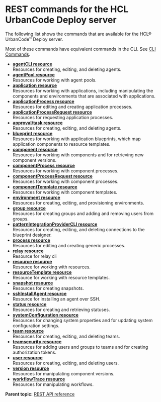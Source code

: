 # REST commands for the HCL UrbanCode Deploy server

The following list shows the commands that are available for the HCL® UrbanCode™ Deploy server.

Most of these commands have equivalent commands in the CLI. See [CLI Commands](cli_commands.md).

-   **[agentCLI resource](../../com.udeploy.api.doc/topics/rest_cli_agentcli.md)**  
Resources for creating, editing, and deleting agents.
-   **[agentPool resource](../../com.udeploy.api.doc/topics/rest_cli_agentpool.md)**  
Resources for working with agent pools.
-   **[application resource](../../com.udeploy.api.doc/topics/rest_cli_application.md)**  
Resources for working with applications, including manipulating the components and environments that are associated with applications.
-   **[applicationProcess resource](../../com.udeploy.api.doc/topics/rest_cli_applicationprocess.md)**  
Resources for editing and creating application processes.
-   **[applicationProcessRequest resource](../../com.udeploy.api.doc/topics/rest_cli_applicationprocessrequest.md)**  
Resources for requesting application processes.
-   **[approval/task resource](../../com.udeploy.api.doc/topics/rest_cli_approval_task_.md)**  
Resources for creating, editing, and deleting agents.
-   **[blueprint resource](../../com.udeploy.api.doc/topics/rest_cli_blueprint.md)**  
Resources for working with application blueprints, which map application components to resource templates.
-   **[component resource](../../com.udeploy.api.doc/topics/rest_cli_component.md)**  
Resources for working with components and for retrieving new component versions.
-   **[componentProcess resource](../../com.udeploy.api.doc/topics/rest_cli_componentprocess.md)**  
Resources for working with component processes.
-   **[componentProcessRequest resource](../../com.udeploy.api.doc/topics/rest_cli_componentprocessrequest.md)**  
Resources for working with component processes.
-   **[componentTemplate resource](../../com.udeploy.api.doc/topics/rest_cli_componenttemplate.md)**  
Resources for working with component templates.
-   **[environment resource](../../com.udeploy.api.doc/topics/rest_cli_environment.md)**  
Resources for creating, editing, and provisioning environments.
-   **[group resource](../../com.udeploy.api.doc/topics/rest_cli_group.md)**  
Resources for creating groups and adding and removing users from groups.
-   **[patternIntegrationProviderCLI resource](../../com.udeploy.api.doc/topics/rest_cli_patternintegrationprovidercli.md)**  
Resources for creating, editing, and deleting connections to the blueprint designer.
-   **[process resource](../../com.udeploy.api.doc/topics/rest_cli_process.md)**  
Resources for editing and creating generic processes.
-   **[relay resource](../../com.udeploy.api.doc/topics/rest_cli_relay.md)**  
Resource for relay cli
-   **[resource resource](../../com.udeploy.api.doc/topics/rest_cli_resource.md)**  
Resource for working with resources.
-   **[resourceTemplate resource](../../com.udeploy.api.doc/topics/rest_cli_resourcetemplate.md)**  
Resource for working with resource templates.
-   **[snapshot resource](../../com.udeploy.api.doc/topics/rest_cli_snapshot.md)**  
Resources for creating snapshots.
-   **[sshInstallAgent resource](../../com.udeploy.api.doc/topics/rest_cli_sshinstallagent.md)**  
Resource for installing an agent over SSH.
-   **[status resource](../../com.udeploy.api.doc/topics/rest_cli_status.md)**  
Resources for creating and retrieving statuses.
-   **[systemConfiguration resource](../../com.udeploy.api.doc/topics/rest_cli_systemconfiguration.md)**  
Resources for changing system properties and for updating system configuration settings.
-   **[team resource](../../com.udeploy.api.doc/topics/rest_cli_team.md)**  
Resources for creating, editing, and deleting teams.
-   **[teamsecurity resource](../../com.udeploy.api.doc/topics/rest_cli_teamsecurity.md)**  
Resources for adding users and groups to teams and for creating authorization tokens.
-   **[user resource](../../com.udeploy.api.doc/topics/rest_cli_user.md)**  
Resources for creating, editing, and deleting users.
-   **[version resource](../../com.udeploy.api.doc/topics/rest_cli_version.md)**  
Resources for manipulating component versions.
-   **[workflowTrace resource](../../com.udeploy.api.doc/topics/rest_cli_workflowtrace.md)**  
Resources for manipulating workflows.

**Parent topic:** [REST API reference](../../com.udeploy.reference.doc/topics/rest_api_ref_overview.md)

